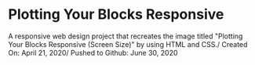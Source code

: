 # Plotting Your Blocks Responsive
A responsive web design project that recreates the image titled "Plotting Your Blocks Responsive (Screen Size)" by using HTML and CSS./
Created On: April 21, 2020/
Pushed to Github: June 30, 2020